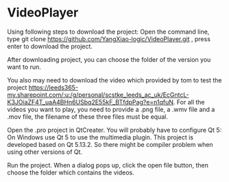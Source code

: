 # VideoPlayer
Using following steps to download the project: 
Open the command line, type git clone https://github.com/YangXiao-logic/VideoPlayer.git , press enter to download the project. 

After downloading project, you can choose the folder of the version you want to run.

You also may need to download the video which provided by tom to test the project https://leeds365-my.sharepoint.com/:u:/g/personal/scstke_leeds_ac_uk/EcGntcL-K3JOiaZF4T_uaA4BHn6USbq2E55kF_BTfdpPag?e=n1qfuN. 
For all the videos you want to play, you need to provide a .png file, a .wmv file and a .mov file, the filename of these three files must be equal. 

Open the .pro project in QtCreater.  You will probably have to configure Qt 5:  On Windows use Qt 5 to use the multimedia plugin.  This project is developed based on Qt 5.13.2. So there might be compiler problem when using other versions of Qt. 

Run the project. When a dialog pops up, click the open file button, then choose the folder which contains the videos. 
